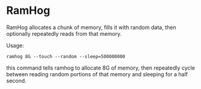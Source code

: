 # RamHog

RamHog allocates a chunk of memory, fills it with random data, then
optionally repeatedly reads from that memory.

Usage:

    ramhog 8G --touch --random --sleep=500000000

this command tells ramhog to allocate 8G of memory, then repeatedly
cycle between reading random portions of that memory and sleeping for
a half second.



